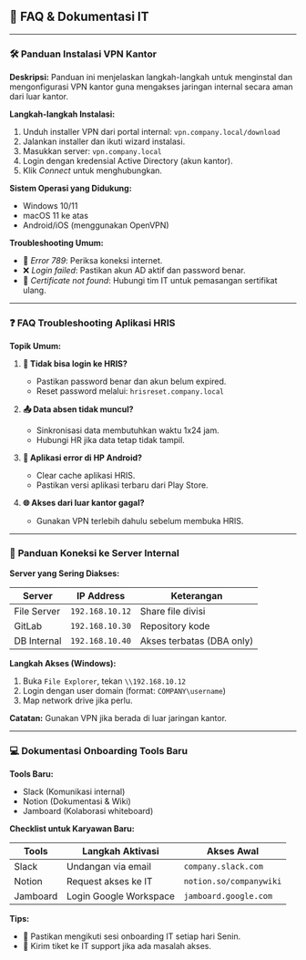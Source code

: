 ## 📁 **FAQ & Dokumentasi IT**

---

### 🛠️ **Panduan Instalasi VPN Kantor**

**Deskripsi:**
Panduan ini menjelaskan langkah-langkah untuk menginstal dan mengonfigurasi VPN kantor guna mengakses jaringan internal secara aman dari luar kantor.

**Langkah-langkah Instalasi:**

1. Unduh installer VPN dari portal internal: `vpn.company.local/download`
2. Jalankan installer dan ikuti wizard instalasi.
3. Masukkan server: `vpn.company.local`
4. Login dengan kredensial Active Directory (akun kantor).
5. Klik *Connect* untuk menghubungkan.

**Sistem Operasi yang Didukung:**

* Windows 10/11
* macOS 11 ke atas
* Android/iOS (menggunakan OpenVPN)

**Troubleshooting Umum:**

* 🔌 *Error 789*: Periksa koneksi internet.
* ❌ *Login failed*: Pastikan akun AD aktif dan password benar.
* 🔐 *Certificate not found*: Hubungi tim IT untuk pemasangan sertifikat ulang.

---

### ❓ **FAQ Troubleshooting Aplikasi HRIS**

**Topik Umum:**

1. **🔐 Tidak bisa login ke HRIS?**

   * Pastikan password benar dan akun belum expired.
   * Reset password melalui: `hrisreset.company.local`

2. **📤 Data absen tidak muncul?**

   * Sinkronisasi data membutuhkan waktu 1x24 jam.
   * Hubungi HR jika data tetap tidak tampil.

3. **📱 Aplikasi error di HP Android?**

   * Clear cache aplikasi HRIS.
   * Pastikan versi aplikasi terbaru dari Play Store.

4. **🌐 Akses dari luar kantor gagal?**

   * Gunakan VPN terlebih dahulu sebelum membuka HRIS.

---

### 🔗 **Panduan Koneksi ke Server Internal**

**Server yang Sering Diakses:**

| Server      | IP Address      | Keterangan                |
| ----------- | --------------- | ------------------------- |
| File Server | `192.168.10.12` | Share file divisi         |
| GitLab      | `192.168.10.30` | Repository kode           |
| DB Internal | `192.168.10.40` | Akses terbatas (DBA only) |

**Langkah Akses (Windows):**

1. Buka `File Explorer`, tekan `\\192.168.10.12`
2. Login dengan user domain (format: `COMPANY\username`)
3. Map network drive jika perlu.

**Catatan:**
Gunakan VPN jika berada di luar jaringan kantor.

---

### 💻 **Dokumentasi Onboarding Tools Baru**

**Tools Baru:**

* Slack (Komunikasi internal)
* Notion (Dokumentasi & Wiki)
* Jamboard (Kolaborasi whiteboard)

**Checklist untuk Karyawan Baru:**

| Tools    | Langkah Aktivasi       | Akses Awal              |
| -------- | ---------------------- | ----------------------- |
| Slack    | Undangan via email     | `company.slack.com`     |
| Notion   | Request akses ke IT    | `notion.so/companywiki` |
| Jamboard | Login Google Workspace | `jamboard.google.com`   |

**Tips:**

* 📅 Pastikan mengikuti sesi onboarding IT setiap hari Senin.
* 📧 Kirim tiket ke IT support jika ada masalah akses.
